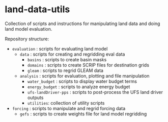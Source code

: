 # land-data-utils

Collection of scripts and instructions for manipulating land data and doing land model evaluation. 

Repository structure:
- `evaluation` : scripts for evaluating land model
  - `data` : scripts for creating and regridding eval data
	  - `basins` : scripts to create basin masks
	  - `domains` : scripts to create SCRIP files for destination grids
	  - `gleam` : scripts to regrid GLEAM data
  - `analysis` : scripts for evaluation, plotting and file manipulation
    - `water_budget` : scripts to display water budget terms
    - `energy_budget` : scripts to analyze energy budget
    - `ufs-landDriver-pps` : scripts to post-process the UFS land driver outputs
    - `utilities`: collection of utility scripts
- `forcing` : scripts to manipulate and regrid forcing data
  - `gefs` : scripts to create weights file for land model regridding
